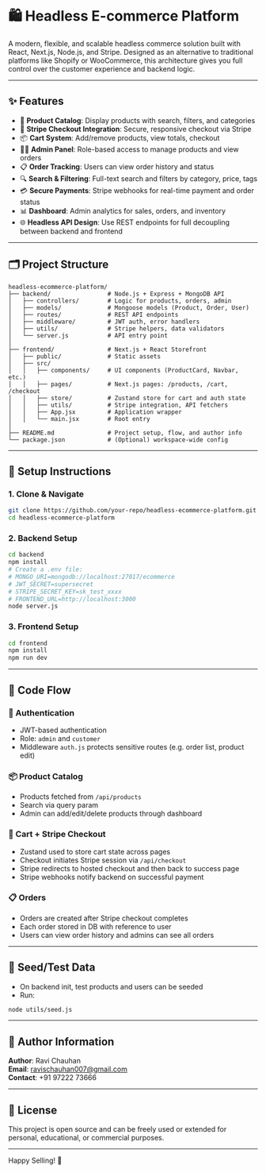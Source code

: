 
# 🛍️ Headless E-commerce Platform

A modern, flexible, and scalable headless commerce solution built with React, Next.js, Node.js, and Stripe. Designed as an alternative to traditional platforms like Shopify or WooCommerce, this architecture gives you full control over the customer experience and backend logic.

---

## ✨ Features

- 🛒 **Product Catalog**: Display products with search, filters, and categories
- 🧾 **Stripe Checkout Integration**: Secure, responsive checkout via Stripe
- 📦 **Cart System**: Add/remove products, view totals, checkout
- 👨‍💼 **Admin Panel**: Role-based access to manage products and view orders
- 📋 **Order Tracking**: Users can view order history and status
- 🔍 **Search & Filtering**: Full-text search and filters by category, price, tags
- 💳 **Secure Payments**: Stripe webhooks for real-time payment and order status
- 📊 **Dashboard**: Admin analytics for sales, orders, and inventory
- 🌐 **Headless API Design**: Use REST endpoints for full decoupling between backend and frontend

---

## 🗂️ Project Structure

```
headless-ecommerce-platform/
├── backend/                # Node.js + Express + MongoDB API
│   ├── controllers/        # Logic for products, orders, admin
│   ├── models/             # Mongoose models (Product, Order, User)
│   ├── routes/             # REST API endpoints
│   ├── middleware/         # JWT auth, error handlers
│   ├── utils/              # Stripe helpers, data validators
│   └── server.js           # API entry point
│
├── frontend/               # Next.js + React Storefront
│   ├── public/             # Static assets
│   ├── src/
│   │   ├── components/     # UI components (ProductCard, Navbar, etc.)
│   │   ├── pages/          # Next.js pages: /products, /cart, /checkout
│   │   ├── store/          # Zustand store for cart and auth state
│   │   ├── utils/          # Stripe integration, API fetchers
│   │   ├── App.jsx         # Application wrapper
│   │   └── main.jsx        # Root entry
│
├── README.md               # Project setup, flow, and author info
└── package.json            # (Optional) workspace-wide config
```

---

## 🚀 Setup Instructions

### 1. Clone & Navigate
```bash
git clone https://github.com/your-repo/headless-ecommerce-platform.git
cd headless-ecommerce-platform
```

### 2. Backend Setup
```bash
cd backend
npm install
# Create a .env file:
# MONGO_URI=mongodb://localhost:27017/ecommerce
# JWT_SECRET=supersecret
# STRIPE_SECRET_KEY=sk_test_xxxx
# FRONTEND_URL=http://localhost:3000
node server.js
```

### 3. Frontend Setup
```bash
cd frontend
npm install
npm run dev
```

---

## 🔁 Code Flow

### 🔐 Authentication
- JWT-based authentication
- Role: `admin` and `customer`
- Middleware `auth.js` protects sensitive routes (e.g. order list, product edit)

### 📦 Product Catalog
- Products fetched from `/api/products`
- Search via query param
- Admin can add/edit/delete products through dashboard

### 🛒 Cart + Stripe Checkout
- Zustand used to store cart state across pages
- Checkout initiates Stripe session via `/api/checkout`
- Stripe redirects to hosted checkout and then back to success page
- Stripe webhooks notify backend on successful payment

### 📋 Orders
- Orders are created after Stripe checkout completes
- Each order stored in DB with reference to user
- Users can view order history and admins can see all orders

---

## 🧪 Seed/Test Data

- On backend init, test products and users can be seeded
- Run:
```bash
node utils/seed.js
```

---

## 📧 Author Information

**Author**: Ravi Chauhan  
**Email**: ravischauhan007@gmail.com  
**Contact**: +91 97222 73666

---

## 📘 License

This project is open source and can be freely used or extended for personal, educational, or commercial purposes.

---

Happy Selling! 🚀
